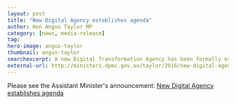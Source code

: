 ```yaml
---
layout: post
title: "New Digital Agency establishes agenda"
author: Hon Angus Taylor MP
category: [news, media-release]
tag:
hero-image: angus-taylor
thumbnail: angus-taylor
searchexcerpt: A new Digital Transformation Agency has been formally established to guide, oversee and drive the Government’s ambitious digital and ICT agendas. This follows approval this week by the Governor General of the Agency’s establishment and remit.
external-url: http://ministers.dpmc.gov.au/taylor/2016/new-digital-agency-establishes-agenda
---
```


Please see the Assistant Minister's announcement: [New Digital Agency establishes agenda](http://ministers.dpmc.gov.au/taylor/2016/new-digital-agency-establishes-agenda)
